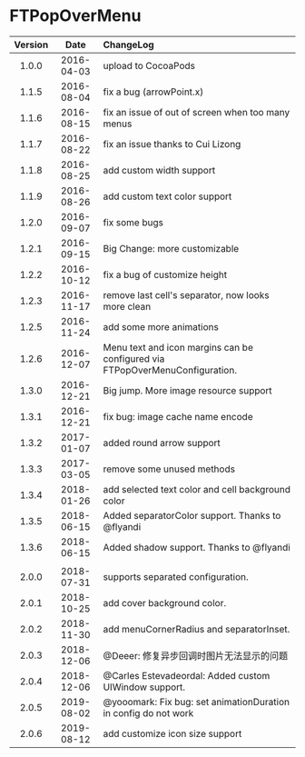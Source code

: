 # FTPopOverMenu


| Version | Date | ChangeLog |
|:--------:|:--------:|:--------|
|1.0.0|2016-04-03| upload to CocoaPods|
|1.1.5|2016-08-04| fix a bug (arrowPoint.x)|
|1.1.6|2016-08-15| fix an issue of out of screen when too many menus|
|1.1.7|2016-08-22| fix an issue thanks to Cui Lizong|
|1.1.8|2016-08-25| add custom width support|
|1.1.9|2016-08-26| add custom text color support|
|1.2.0|2016-09-07| fix some bugs|
|1.2.1|2016-09-15| Big Change: more customizable|
|1.2.2|2016-10-12| fix a bug of customize height|
|1.2.3|2016-11-17| remove last cell's separator, now looks more clean|
|1.2.5|2016-11-24| add some more animations|
|1.2.6|2016-12-07| Menu text and icon margins can be configured via FTPopOverMenuConfiguration.|
|1.3.0|2016-12-21| Big jump. More image resource support |
|1.3.1|2016-12-21| fix bug: image cache name encode |
|1.3.2|2017-01-07| added round arrow support |
|1.3.3|2017-03-05| remove some unused methods |
|1.3.4|2018-01-26| add selected text color and cell background color |
|1.3.5|2018-06-15| Added separatorColor support. Thanks to @flyandi |
|1.3.6|2018-06-15| Added shadow support. Thanks to @flyandi |
|  | |  |
|2.0.0|2018-07-31| supports separated configuration. |
|2.0.1|2018-10-25| add cover background color. |
|2.0.2|2018-11-30| add menuCornerRadius and separatorInset. |
|2.0.3|2018-12-06| @Deeer: 修复异步回调时图片无法显示的问题 |
|2.0.4|2018-12-06| @Carles Estevadeordal: Added custom UIWindow support. |
|2.0.5|2019-08-02| @yooomark: Fix bug: set animationDuration in config do not work |
|2.0.6|2019-08-12| add customize icon size support |


